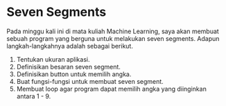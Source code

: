 # Seven Segments
Pada minggu kali ini di mata kuliah Machine Learning, saya akan membuat sebuah program yang berguna untuk melakukan seven segments.
Adapun langkah-langkahnya adalah sebagai berikut.
1. Tentukan ukuran aplikasi.
2. Definisikan besaran seven segment.
3. Definisikan button untuk memilih angka.
4. Buat fungsi-fungsi untuk membuat seven segment.
5. Membuat loop agar program dapat memilih angka yang diinginkan antara 1 - 9.